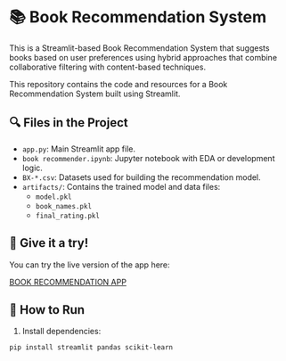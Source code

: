 # 📚 Book Recommendation System

This is a Streamlit-based Book Recommendation System that suggests books based on user preferences using hybrid approaches that combine collaborative filtering with content-based techniques.

This repository contains the code and resources for a Book Recommendation System built using Streamlit.

## 🔍 Files in the Project
- `app.py`: Main Streamlit app file.
- `book recommender.ipynb`: Jupyter notebook with EDA or development logic.
- `BX-*.csv`: Datasets used for building the recommendation model.
- `artifacts/`: Contains the trained model and data files:
  - `model.pkl`
  - `book_names.pkl`
  - `final_rating.pkl`

## 🧠 Give it a try!

You can try the live version of the app here: 

[BOOK RECOMMENDATION APP](https://mybook-recommendation.streamlit.app/)

## 🚀 How to Run

1. Install dependencies:
```bash
pip install streamlit pandas scikit-learn


